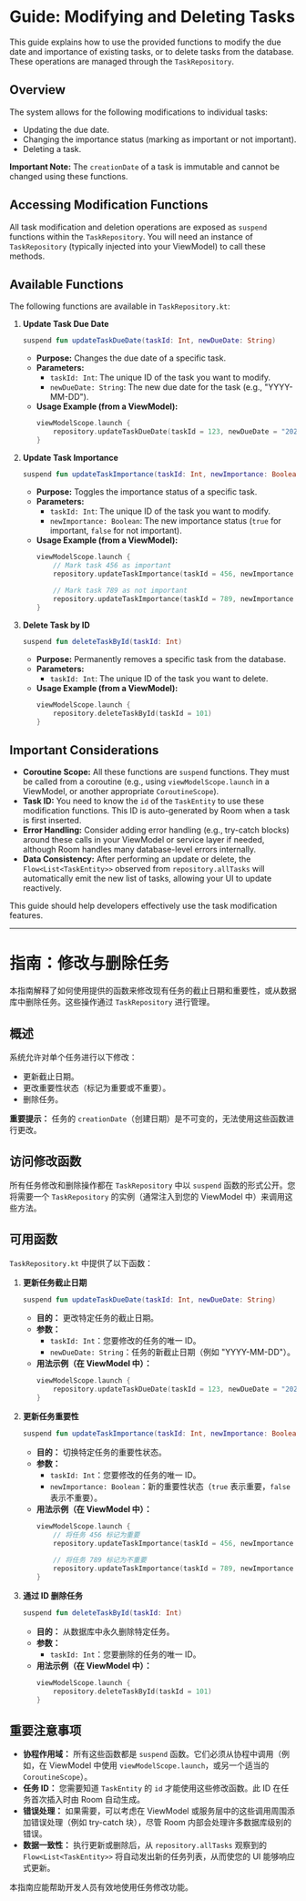 # Guide: Modifying and Deleting Tasks

This guide explains how to use the provided functions to modify the due date and importance of existing tasks, or to delete tasks from the database. These operations are managed through the `TaskRepository`.

## Overview

The system allows for the following modifications to individual tasks:
-   Updating the due date.
-   Changing the importance status (marking as important or not important).
-   Deleting a task.

**Important Note:** The `creationDate` of a task is immutable and cannot be changed using these functions.

## Accessing Modification Functions

All task modification and deletion operations are exposed as `suspend` functions within the `TaskRepository`. You will need an instance of `TaskRepository` (typically injected into your ViewModel) to call these methods.

## Available Functions

The following functions are available in `TaskRepository.kt`:

1.  **Update Task Due Date**
    ```kotlin
    suspend fun updateTaskDueDate(taskId: Int, newDueDate: String)
    ```
    -   **Purpose:** Changes the due date of a specific task.
    -   **Parameters:**
        -   `taskId: Int`: The unique ID of the task you want to modify.
        -   `newDueDate: String`: The new due date for the task (e.g., "YYYY-MM-DD").
    -   **Usage Example (from a ViewModel):**
        ```kotlin
        viewModelScope.launch {
            repository.updateTaskDueDate(taskId = 123, newDueDate = "2025-01-15")
        }
        ```

2.  **Update Task Importance**
    ```kotlin
    suspend fun updateTaskImportance(taskId: Int, newImportance: Boolean)
    ```
    -   **Purpose:** Toggles the importance status of a specific task.
    -   **Parameters:**
        -   `taskId: Int`: The unique ID of the task you want to modify.
        -   `newImportance: Boolean`: The new importance status (`true` for important, `false` for not important).
    -   **Usage Example (from a ViewModel):**
        ```kotlin
        viewModelScope.launch {
            // Mark task 456 as important
            repository.updateTaskImportance(taskId = 456, newImportance = true)
            
            // Mark task 789 as not important
            repository.updateTaskImportance(taskId = 789, newImportance = false)
        }
        ```

3.  **Delete Task by ID**
    ```kotlin
    suspend fun deleteTaskById(taskId: Int)
    ```
    -   **Purpose:** Permanently removes a specific task from the database.
    -   **Parameters:**
        -   `taskId: Int`: The unique ID of the task you want to delete.
    -   **Usage Example (from a ViewModel):**
        ```kotlin
        viewModelScope.launch {
            repository.deleteTaskById(taskId = 101)
        }
        ```

## Important Considerations

-   **Coroutine Scope:** All these functions are `suspend` functions. They must be called from a coroutine (e.g., using `viewModelScope.launch` in a ViewModel, or another appropriate `CoroutineScope`).
-   **Task ID:** You need to know the `id` of the `TaskEntity` to use these modification functions. This ID is auto-generated by Room when a task is first inserted.
-   **Error Handling:** Consider adding error handling (e.g., try-catch blocks) around these calls in your ViewModel or service layer if needed, although Room handles many database-level errors internally.
-   **Data Consistency:** After performing an update or delete, the `Flow<List<TaskEntity>>` observed from `repository.allTasks` will automatically emit the new list of tasks, allowing your UI to update reactively.

This guide should help developers effectively use the task modification features. 

---

# 指南：修改与删除任务

本指南解释了如何使用提供的函数来修改现有任务的截止日期和重要性，或从数据库中删除任务。这些操作通过 `TaskRepository` 进行管理。

## 概述

系统允许对单个任务进行以下修改：
-   更新截止日期。
-   更改重要性状态（标记为重要或不重要）。
-   删除任务。

**重要提示：** 任务的 `creationDate`（创建日期）是不可变的，无法使用这些函数进行更改。

## 访问修改函数

所有任务修改和删除操作都在 `TaskRepository` 中以 `suspend` 函数的形式公开。您将需要一个 `TaskRepository` 的实例（通常注入到您的 ViewModel 中）来调用这些方法。

## 可用函数

`TaskRepository.kt` 中提供了以下函数：

1.  **更新任务截止日期**
    ```kotlin
    suspend fun updateTaskDueDate(taskId: Int, newDueDate: String)
    ```
    -   **目的：** 更改特定任务的截止日期。
    -   **参数：**
        -   `taskId: Int`：您要修改的任务的唯一 ID。
        -   `newDueDate: String`：任务的新截止日期（例如 "YYYY-MM-DD"）。
    -   **用法示例（在 ViewModel 中）：**
        ```kotlin
        viewModelScope.launch {
            repository.updateTaskDueDate(taskId = 123, newDueDate = "2025-01-15")
        }
        ```

2.  **更新任务重要性**
    ```kotlin
    suspend fun updateTaskImportance(taskId: Int, newImportance: Boolean)
    ```
    -   **目的：** 切换特定任务的重要性状态。
    -   **参数：**
        -   `taskId: Int`：您要修改的任务的唯一 ID。
        -   `newImportance: Boolean`：新的重要性状态（`true` 表示重要，`false` 表示不重要）。
    -   **用法示例（在 ViewModel 中）：**
        ```kotlin
        viewModelScope.launch {
            // 将任务 456 标记为重要
            repository.updateTaskImportance(taskId = 456, newImportance = true)
            
            // 将任务 789 标记为不重要
            repository.updateTaskImportance(taskId = 789, newImportance = false)
        }
        ```

3.  **通过 ID 删除任务**
    ```kotlin
    suspend fun deleteTaskById(taskId: Int)
    ```
    -   **目的：** 从数据库中永久删除特定任务。
    -   **参数：**
        -   `taskId: Int`：您要删除的任务的唯一 ID。
    -   **用法示例（在 ViewModel 中）：**
        ```kotlin
        viewModelScope.launch {
            repository.deleteTaskById(taskId = 101)
        }
        ```

## 重要注意事项

-   **协程作用域：** 所有这些函数都是 `suspend` 函数。它们必须从协程中调用（例如，在 ViewModel 中使用 `viewModelScope.launch`，或另一个适当的 `CoroutineScope`）。
-   **任务 ID：** 您需要知道 `TaskEntity` 的 `id` 才能使用这些修改函数。此 ID 在任务首次插入时由 Room 自动生成。
-   **错误处理：** 如果需要，可以考虑在 ViewModel 或服务层中的这些调用周围添加错误处理（例如 try-catch 块），尽管 Room 内部会处理许多数据库级别的错误。
-   **数据一致性：** 执行更新或删除后，从 `repository.allTasks` 观察到的 `Flow<List<TaskEntity>>` 将自动发出新的任务列表，从而使您的 UI 能够响应式更新。

本指南应能帮助开发人员有效地使用任务修改功能。 